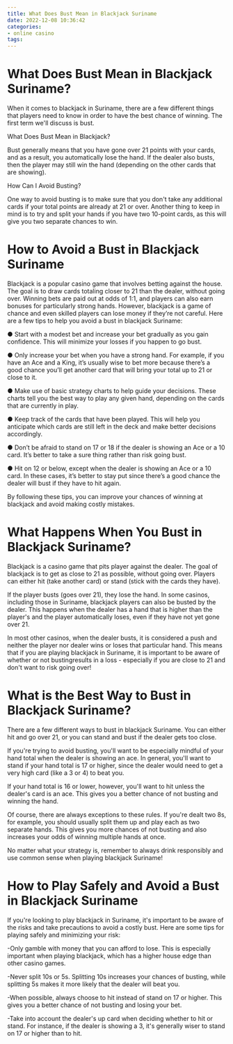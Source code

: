 ```yaml
---
title: What Does Bust Mean in Blackjack Suriname
date: 2022-12-08 10:36:42
categories:
- online casino
tags:
---
```



#  What Does Bust Mean in Blackjack Suriname?

When it comes to blackjack in Suriname, there are a few different things that players need to know in order to have the best chance of winning. The first term we'll discuss is bust.

What Does Bust Mean in Blackjack?

Bust generally means that you have gone over 21 points with your cards, and as a result, you automatically lose the hand. If the dealer also busts, then the player may still win the hand (depending on the other cards that are showing).

How Can I Avoid Busting?

One way to avoid busting is to make sure that you don't take any additional cards if your total points are already at 21 or over. Another thing to keep in mind is to try and split your hands if you have two 10-point cards, as this will give you two separate chances to win.

#  How to Avoid a Bust in Blackjack Suriname

Blackjack is a popular casino game that involves betting against the house. The goal is to draw cards totaling closer to 21 than the dealer, without going over. Winning bets are paid out at odds of 1:1, and players can also earn bonuses for particularly strong hands. However, blackjack is a game of chance and even skilled players can lose money if they’re not careful. Here are a few tips to help you avoid a bust in blackjack Suriname:

● Start with a modest bet and increase your bet gradually as you gain confidence. This will minimize your losses if you happen to go bust.

● Only increase your bet when you have a strong hand. For example, if you have an Ace and a King, it’s usually wise to bet more because there’s a good chance you’ll get another card that will bring your total up to 21 or close to it.

● Make use of basic strategy charts to help guide your decisions. These charts tell you the best way to play any given hand, depending on the cards that are currently in play.

● Keep track of the cards that have been played. This will help you anticipate which cards are still left in the deck and make better decisions accordingly.

● Don’t be afraid to stand on 17 or 18 if the dealer is showing an Ace or a 10 card. It’s better to take a sure thing rather than risk going bust.

● Hit on 12 or below, except when the dealer is showing an Ace or a 10 card. In these cases, it’s better to stay put since there’s a good chance the dealer will bust if they have to hit again.

By following these tips, you can improve your chances of winning at blackjack and avoid making costly mistakes.

#  What Happens When You Bust in Blackjack Suriname?

Blackjack is a casino game that pits player against the dealer. The goal of blackjack is to get as close to 21 as possible, without going over. Players can either hit (take another card) or stand (stick with the cards they have).

If the player busts (goes over 21), they lose the hand. In some casinos, including those in Suriname, blackjack players can also be busted by the dealer. This happens when the dealer has a hand that is higher than the player's and the player automatically loses, even if they have not yet gone over 21.

In most other casinos, when the dealer busts, it is considered a push and neither the player nor dealer wins or loses that particular hand. This means that if you are playing blackjack in Suriname, it is important to be aware of whether or not bustingresults in a loss - especially if you are close to 21 and don't want to risk going over!

#  What is the Best Way to Bust in Blackjack Suriname?

There are a few different ways to bust in blackjack Suriname. You can either hit and go over 21, or you can stand and bust if the dealer gets too close.

If you're trying to avoid busting, you'll want to be especially mindful of your hand total when the dealer is showing an ace. In general, you'll want to stand if your hand total is 17 or higher, since the dealer would need to get a very high card (like a 3 or 4) to beat you.

If your hand total is 16 or lower, however, you'll want to hit unless the dealer's card is an ace. This gives you a better chance of not busting and winning the hand.

Of course, there are always exceptions to these rules. If you're dealt two 8s, for example, you should usually split them up and play each as two separate hands. This gives you more chances of not busting and also increases your odds of winning multiple hands at once.

No matter what your strategy is, remember to always drink responsibly and use common sense when playing blackjack Suriname!

#  How to Play Safely and Avoid a Bust in Blackjack Suriname

If you're looking to play blackjack in Suriname, it's important to be aware of the risks and take precautions to avoid a costly bust. Here are some tips for playing safely and minimizing your risk:

-Only gamble with money that you can afford to lose. This is especially important when playing blackjack, which has a higher house edge than other casino games.

-Never split 10s or 5s. Splitting 10s increases your chances of busting, while splitting 5s makes it more likely that the dealer will beat you.

-When possible, always choose to hit instead of stand on 17 or higher. This gives you a better chance of not busting and losing your bet.

-Take into account the dealer's up card when deciding whether to hit or stand. For instance, if the dealer is showing a 3, it's generally wiser to stand on 17 or higher than to hit.